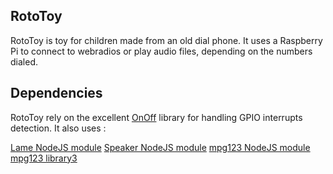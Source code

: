 ## RotoToy

RotoToy is toy for children made from an old dial phone. It uses a Raspberry Pi to connect to webradios or play audio files, depending on the numbers dialed.

## Dependencies
RotoToy rely on the excellent [OnOff](https://github.com/fivdi/onoff) library for handling GPIO interrupts detection.
It also uses :

[Lame NodeJS module](https://www.npmjs.org/package/lame) 
[Speaker NodeJS module](https://www.npmjs.org/package/speaker)
[mpg123 NodeJS module](https://www.npmjs.com/package/mpg123)
[mpg123 library3](http://www.mpg123.de/)

